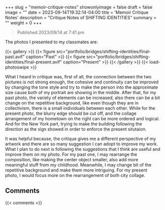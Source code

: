 +++
slug = "memoir-critique-notes"
showonlyimage = false
draft = false
image = ""
date = 2023-09-14T19:32:14-04:00
title = 'Memoir Critique Notes'
description = "Critique Notes of SHIFTING IDENTITIES"
summary = ""
weight = 0
+++

> Published 2023/09/14 at 7:41 pm

The photos I presented to my classmates are:

{{< gallery >}}
  {{< figure src="portfolio/bridges/shifting-identities/final-past.avif" caption="Past" >}}
  {{< figure src="portfolio/bridges/shifting-identities/final-present.avif" caption="Present" >}}
{{< /gallery >}}
{{< load-photoswipe >}}

What I heard in critique was, first of all, the connection between the two pictures is not strong enough, the cohesive and continuity can be improved by changing the tone style and try to make the person into the approximate size cause both of my portrait are showing in the middle. After that, for my past photo, the variety of elements can be increased, also there can be a bit change on the repetitive  background, like even though they are in collectivism, there is a small individuals between each other. While for the present photo, the blurry edge should be cut off, and the collage arrangement of my hometown on the right can be more ordered and logical. And for the New York part, trying to make the building following the direction as the sign showed in order to enforce the present situtaion.

It was helpful because, the critique gives me a different perspective of my artwork and there are so many suggestion I can adopt to improve my work. What I plan to do next is following the suggestions that I think are useful and improve them on my photo. For my past one, I may rearrange the composition, like making the center object smaller, also add more meaningful stuff from my childhood. Meanwhile, I may change bit of the repetitive background and make them more intriguing. For my present photo, I would focus more on the rearrangement of both city collage.

## Comments

{{< comments >}}